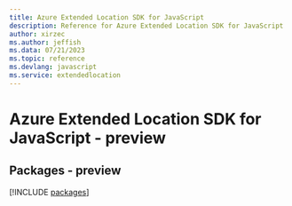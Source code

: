 ```yaml
---
title: Azure Extended Location SDK for JavaScript
description: Reference for Azure Extended Location SDK for JavaScript
author: xirzec
ms.author: jeffish
ms.data: 07/21/2023
ms.topic: reference
ms.devlang: javascript
ms.service: extendedlocation
---
```

# Azure Extended Location SDK for JavaScript - preview
## Packages - preview
[!INCLUDE [packages](extended-location-index.md)]